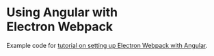 # Using Angular with Electron Webpack

Example code for 
[tutorial on setting up Electron Webpack with Angular](https://medium.com/@darren.kendraio/using-angular-with-electron-webpack-b9763903823c).
